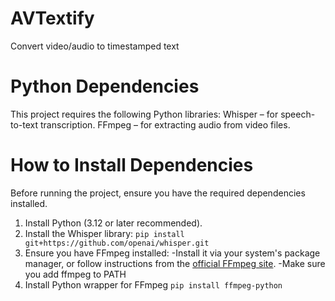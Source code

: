 # AVTextify
 Convert video/audio to timestamped text

# Python Dependencies
This project requires the following Python libraries:
Whisper – for speech-to-text transcription.
FFmpeg – for extracting audio from video files.

# How to Install Dependencies
Before running the project, ensure you have the required dependencies installed.
1. Install Python (3.12 or later recommended).
2. Install the Whisper library:
`pip install git+https://github.com/openai/whisper.git`
3. Ensure you have FFmpeg installed:
 -Install it via your system's package manager, or follow instructions from the [official FFmpeg site](https://ffmpeg.org/download.html).
 -Make sure you add ffmpeg to PATH
4. Install Python wrapper for FFmpeg
`pip install ffmpeg-python`
